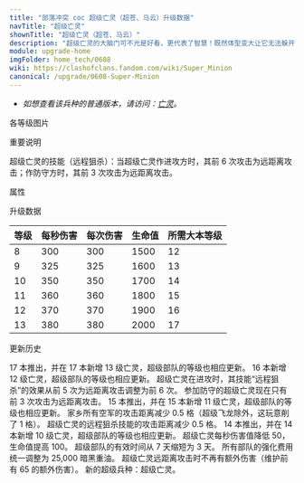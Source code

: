 ```yaml
---
title: "部落冲突 coc 超级亡灵（超苍、马云）升级数据"
navTitle: "超级亡灵"
shownTitle: "超级亡灵（超苍、马云）"
description: "超级亡灵的大脑门可不光是好看，更代表了智慧！既然体型变大让它无法躲开搜空地雷，那从安全距离远程攻击防御建筑显然非常明智！"
module: upgrade-home
imgFolder: home_tech/0608
wiki: https://clashofclans.fandom.com/wiki/Super_Minion
canonical: /upgrade/0608-Super-Minion
---
```


- *如想查看该兵种的普通版本，请访问：[亡灵](/upgrade/0080-Minion)。*

<UnitInfo :folder="$frontmatter.imgFolder" imgSrc="Super_Minion_info.png" :imgAlt="$frontmatter.navTitle" :description="$frontmatter.description" />

<SmallTitle>各等级图片</SmallTitle>

<Panel>
    <UnitImgGroup :folder="$frontmatter.imgFolder">
        <UnitImg imgTitle="所有等级" imgSrc="Super_Minion8.png" />
    </UnitImgGroup>
</Panel>

<SmallTitle>重要说明</SmallTitle>

超级亡灵的技能（远程狙杀）：当超级亡灵作进攻方时，其前 6 次攻击为远距离攻击；作防守方时，其前 3 次攻击为远距离攻击。

<SmallTitle>属性</SmallTitle>

<UnitProperties>
    <UnitProperty pKey="攻击偏好" pValue="无" />
    <UnitProperty pKey="伤害类型" pValue="单体伤害" />
    <UnitProperty pKey="攻击的目标" pValue="地面和空中目标" />
    <UnitProperty pKey="占据人口" pValue="12" />
    <UnitProperty pKey="移动速度" pValue="2 格/秒" />
    <UnitProperty pKey="攻击速度" pValue="1 秒/次" />
    <UnitProperty pKey="普攻攻击距离" pValue="3.5 格" />
    <UnitProperty pKey="远程狙杀次数" pValue="6 (进攻)，3 (防守)" />
    <UnitProperty pKey="远程狙杀射程" pValue="9.5 格" />
    <UnitProperty pKey="最低亡灵等级" pValue="8" />
    <UnitProperty pKey="最低大本等级" pValue="12" />
    <UnitProperty pKey="强化费用" pValue="2.5 万黑油" />
    <UnitProperty pKey="强化有效期" pValue="3 天" />
    <UnitProperty pKey="训练时间" pValue="108" :isTrainingTime="true" />
</UnitProperties>

<SmallTitle>升级数据</SmallTitle>

<UnitTable>

| 等级 |  每秒伤害  |  每次伤害  | 生命值 |所需大本等级|
| ---- |    ----   |    ----   |  ---- |    ----   |
|   8  |    300    |    300    |  1500 |     12    |
|   9  |    325    |    325    |  1600 |     13    |
|  10  |    350    |    350    |  1700 |     14    |
|  11  |    360    |    360    |  1800 |     15    |
|  12  |    370    |    370    |  1900 |     16    |
|  13  |    380    |    380    |  2000 |     17    |
</UnitTable>

<SmallTitle>更新历史</SmallTitle>

<Timeline>
    <TimelineItem date="2024/11/25">
        <TimelineRow>17 本推出，并在 17 本新增 13 级亡灵，超级部队的等级也相应更新。</TimelineRow>
    </TimelineItem>
    <TimelineItem date="2024/02/27">
        <TimelineRow>16 本新增 12 级亡灵，超级部队的等级也相应更新。</TimelineRow>
    </TimelineItem>
    <TimelineItem date="2023/01/23">
        <TimelineRow>超级亡灵在进攻时，其技能“远程狙杀”的效果从前 5 次为远距离攻击调整为前 6 次。</TimelineRow>
    </TimelineItem>
    <TimelineItem date="2022/10/10">
        <TimelineRow>参加防守的超级亡灵现在只有前 3 次攻击为远距离攻击。</TimelineRow>
        <TimelineRow>15 本推出，并在 15 本新增 11 级亡灵，超级部队的等级也相应更新。</TimelineRow>
    </TimelineItem>
    <TimelineItem date="2022/05/02">
        <TimelineRow>家乡所有空军的攻击距离减少 0.5 格（超级飞龙除外，这玩意削了 1 格）。</TimelineRow>
        <TimelineRow>超级亡灵的远程狙杀技能的攻击距离减少 0.5 格。</TimelineRow>
    </TimelineItem>
    <TimelineItem date="2021/04/12">
        <TimelineRow>14 本推出，并在 14 本新增 10 级亡灵，超级部队的等级也相应更新。</TimelineRow>
        <TimelineRow>超级亡灵每秒伤害值降低 50，生命值提高 100。</TimelineRow>
    </TimelineItem>
    <TimelineItem date="2020/12/07">
        <TimelineRow>超级部队的有效时间从 7 天缩短为 3 天。</TimelineRow>
        <TimelineRow>所有部队的强化费用统一调整为 25,000 暗黑重油。</TimelineRow>
    </TimelineItem>
    <TimelineItem date="2020/10/23">
        <TimelineRow>超级亡灵远距离攻击时不再有额外伤害（维护前有 65 的额外伤害）。</TimelineRow>
    </TimelineItem>
    <TimelineItem date="2020/10/12">
        <TimelineRow>新的超级兵种：超级亡灵。</TimelineRow>
    </TimelineItem>
    <TimelineItem :historyBottom="true" />
</Timeline>